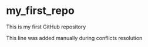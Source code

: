 # my_first_repo
This is my first GitHub repository 

This line was added manually during conflicts resolution